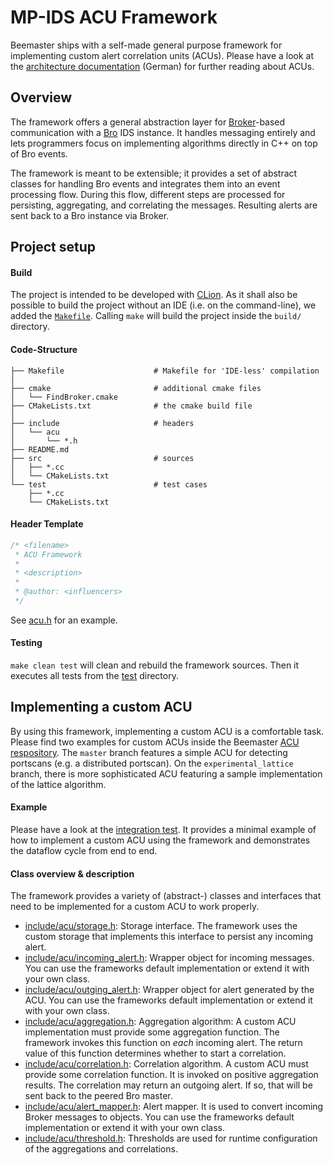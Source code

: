MP-IDS ACU Framework
====================

Beemaster ships with a self-made general purpose framework for implementing custom alert correlation units (ACUs). Please have a look at the [architecture documentation](https://git.informatik.uni-hamburg.de/iss/mp-ids/blob/master/dokumente/dokumentation/architektur/Architektur.pdf) (German) for further reading about ACUs.

## Overview

The framework offers a general abstraction layer for [Broker](https://github.com/bro/broker)-based communication with a [Bro](https://www.bro.org) IDS instance. It handles messaging entirely and lets programmers focus on implementing algorithms directly in C++ on top of Bro events.

The framework is meant to be extensible; it provides a set of abstract classes for handling Bro events and integrates them into an event processing flow. During this flow, different steps are processed for persisting, aggregating, and correlating the messages. Resulting alerts are sent back to a Bro instance via Broker.

## Project setup

#### Build

The project is intended to be developed with [CLion][0]. As it shall also be
possible to build the project without an IDE (i.e. on the command-line), we
added the [`Makefile`](Makefile). Calling `make` will build the project inside the
`build/` directory.

[0]: https://www.jetbrains.com/clion/

#### Code-Structure

```
├── Makefile                    # Makefile for 'IDE-less' compilation
│
├── cmake                       # additional cmake files
│   └── FindBroker.cmake
├── CMakeLists.txt              # the cmake build file
│
├── include                     # headers
│   └── acu
│       └── *.h
├── README.md
├── src                         # sources
│   ├── *.cc
│   └── CMakeLists.txt
└── test                        # test cases
    ├── *.cc
    └── CMakeLists.txt
```

#### Header Template

```cpp
/* <filename>
 * ACU Framework
 *
 * <description>
 *
 * @author: <influencers>
 */
```

See [acu.h](include/acu/acu.h) for an example.

#### Testing

`make clean test` will clean and rebuild the framework sources. Then it executes all tests from the [test](test) directory.


## Implementing a custom ACU

By using this framework, implementing a custom ACU is a comfortable task. Please find two examples for custom ACUs inside the Beemaster [ACU respository](https://git.informatik.uni-hamburg.de/iss/mp-ids-acu). The `master` branch features a simple ACU for detecting portscans (e.g. a distributed portscan). On the `experimental_lattice` branch, there is more sophisticated ACU featuring a sample implementation of the lattice algorithm.

#### Example

Please have a look at the [integration test](test/test_acu.cc). It provides a minimal example of how to implement a custom ACU using the framework and demonstrates the dataflow cycle from end to end.

#### Class overview & description

The framework provides a variety of (abstract-) classes and interfaces that need to be implemented for a custom ACU to work properly.

- [include/acu/storage.h](include/acu/storage.h): Storage interface. The framework uses the custom storage that implements this interface to persist any incoming alert.
- [include/acu/incoming_alert.h](include/acu/incoming_alert.h): Wrapper object for incoming messages. You can use the frameworks default implementation or extend it with your own class.
- [include/acu/outging_alert.h](include/acu/outgoing_alert.h): Wrapper object for alert generated by the ACU. You can use the frameworks default implementation or extend it with your own class.
- [include/acu/aggregation.h](include/acu/aggregation.h): Aggregation algorithm: A custom ACU implementation must provide some aggregation function. The framework invokes this function on *each* incoming alert. The return value of this function determines whether to start a correlation.
- [include/acu/correlation.h](include/acu/correlation.h): Correlation algorithm. A custom ACU must provide some correlation function. It is invoked on positive aggregation results. The correlation may return an outgoing alert. If so, that will be sent back to the peered Bro master.
- [include/acu/alert_mapper.h](include/acu/alert_mapper.h): Alert mapper. It is used to convert incoming Broker messages to objects. You can use the frameworks default implementation or extend it with your own class.
- [include/acu/threshold.h](include/acu/threshold.h): Thresholds are used for runtime configuration of the aggregations and correlations.